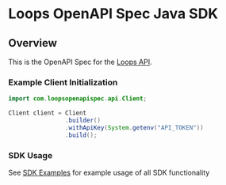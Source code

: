 
# Loops OpenAPI Spec Java SDK


## Overview
This is the OpenAPI Spec for the [Loops API](https://loops.so/docs/api).


### Example Client Initialization

```java
import com.loopsopenapispec.api.Client;

Client client = Client
                .builder()
                .withApiKey(System.getenv("API_TOKEN"))
                .build();
```

### SDK Usage 
 See [SDK Examples](SDK_EXAMPLES.md) for example usage of all SDK functionality